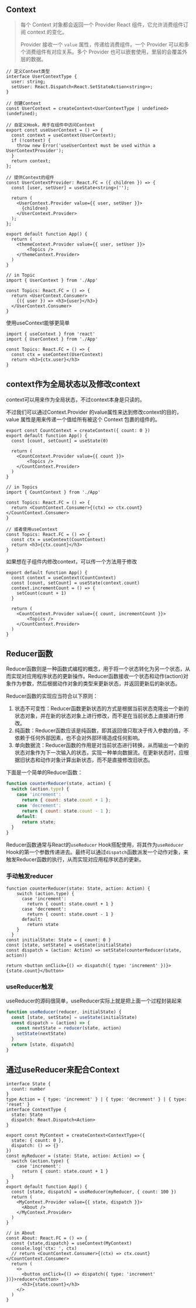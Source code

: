 ## Context

> 每个 Context 对象都会返回一个 Provider React 组件，它允许消费组件订阅 context 的变化。
>
> Provider 接收一个 `value` 属性，传递给消费组件。一个 Provider 可以和多个消费组件有对应关系。多个 Provider 也可以嵌套使用，里层的会覆盖外层的数据。

```tsx
// 定义Context类型
interface UserContextType {
  user: string;
  setUser: React.Dispatch<React.SetStateAction<string>>;
}

// 创建Context
const UserContext = createContext<UserContextType | undefined>(undefined);

// 自定义Hook，用于在组件中访问Context
export const useUserContext = () => {
  const context = useContext(UserContext);
  if (!context) {
    throw new Error('useUserContext must be used within a UserContextProvider');
  }
  return context;
};

// 提供Context的组件
const UserContextProvider: React.FC = ({ children }) => {
  const [user, setUser] = useState<string>('');

  return (
    <UserContext.Provider value={{ user, setUser }}>
      {children}
    </UserContext.Provider>
  );
};

export default function App() {
  return (
  	<themeContext.Provider value={{ user, setUser }}>
        <Topics />
    </themeContext.Provider>
  )
}

// in Topic
import { UserContext } from './App'

const Topics: React.FC = () => {
  return <UserContext.Consumer>
    {({ user }) => <h3>{user}</h3>}
  </UserContext.Consumer>
}
```

使用useContext能够更简单

```tsx
import { useContext } from 'react'
import { UserContext } from './App'

const Topics: React.FC = () => {
  const ctx = useContext(UserContext)
  return <h3>{ctx.user}</h3>
}
```

## context作为全局状态以及修改context

context可以用来作为全局状态，不过context本身是只读的。

不过我们可以通过Context.Provider 的value属性来达到修改context的目的， value 属性是用来传递一个值给所有被这个 Context 包裹的组件的。

```tsx
export const CountContext = createContext({ count: 0 })
export default function App() {
  const [count, setCount] = useState(0)
  
  return (
    <CountContext.Provider value={{ count }}>
    	<Topics />
    </CountContext.Provider>
  )
}

// in Topics
import { CountContext } from './App'

const Topics: React.FC = () => {
  return <CountContext.Consumer>{(ctx) => ctx.count}</CountContext.Consumer>
}

// 或者使用useContext
const Topics: React.FC = () => {
  const ctx = useContext(CountContext)
  return <h3>{ctx.count}</h3>
}
```

如果想在子组件内修改context，可以传一个方法用于修改

```tsx
export default function App() {
  const context = useContext(CountContext)
  const [count, setCount] = useState(context.count)
  context.incrementCount = () => {
    setCount(count + 1)
  }
  
  return (
    <CountContext.Provider value={{ count, incrementCount }}>
    	<Topics />
    </CountContext.Provider>
  )
}
```

## Reducer函数

Reducer函数则是一种函数式编程的概念，用于将一个状态转化为另一个状态，从而实现对应用程序状态的更新操作。Reducer函数接收一个状态和动作(action)对象作为参数，然后根据动作对象的类型来更新状态，并返回更新后的新状态。

Reducer函数的实现应当符合以下原则：

1. 状态不可变性：Reducer函数更新状态的方式是根据当前状态克隆出一个新的状态对象，并在新的状态对象上进行修改，而不是在当前状态上直接进行修改。
2. 纯函数：Reducer函数应该是纯函数，即其返回值只取决于传入参数的值，不依赖于任何外部因素，也不会对外部环境造成任何影响。
3. 单向数据流：Reducer函数的作用是对当前状态进行转换，从而输出一个新的状态对象作为下一次输入的状态，实现一种单向数据流。在更新状态时，应根据旧状态和动作对象计算出新状态，而不是直接修改旧状态。

下面是一个简单的Reducer函数：

```js
function counterReducer(state, action) {
  switch (action.type) {
    case 'increment':
      return { count: state.count + 1 };
    case 'decrement':
      return { count: state.count - 1 };
    default:
      return state;
  }
}
```

Reducer函数通常与React的`useReducer` Hook搭配使用，将其作为`useReducer` Hook的第一个参数传递进去。最终可以通过`dispatch`函数派发一个动作对象，来触发Reducer函数的执行，从而实现对应用程序状态的更新。

### 手动触发reducer

```tsx
function counterReducer(state: State, action: Action) {
    switch (action.type) {
      case 'increment':
        return { count: state.count + 1 }
      case 'decrement':
        return { count: state.count - 1 }
      default:
        return state
    }
  }
const initialState: State = { count: 0 }
const [state, setState] = useState(initialState)
const dispatch = (action: Action) => setState(counterReducer(state, action))

return <button onClick={() => dispatch({ type: 'increment' })}>{state.count}</button>
```



### useReducer触发

useReducer的源码很简单，useReducer实际上就是把上面一个过程封装起来

```ts
function useReducer(reducer, initialState) {
  const [state, setState] = useState(initialState)
  const dispatch = (action) => {
    const nextState = reducer(state, action)
    setState(nextState)
  }
  return [state, dispatch]
}
```





## 通过useReducer来配合Context

```tsx
interface State {
  count: number
}
type Action = { type: 'increment' } | { type: 'decrement' } | { type: 'reset' }
interface ContextType {
  state: State
  dispatch: React.Dispatch<Action>
}

export const MyContext = createContext<ContextType>({
  state: { count: 0 },
  dispatch: () => {}
})
const myReducer = (state: State, action: Action) => {
  switch (action.type) {
    case 'increment':
      return { count: state.count + 1 }
  }
}
export default function App() {
  const [state, dispatch] = useReducer(myReducer, { count: 100 })
  return (
  	<MyContext.Provider value={{ state, dispatch }}>
      <About />
    </MyContext.Provider>
  )
}

// in About
const About: React.FC = () => {
  const {state,dispatch} = useContext(MyContext)
  console.log('ctx: ', ctx)
  // return <CountContext.Consumer>{(ctx) => ctx.count}</CountContext.Consumer>
  return (
    <>
      <button onClick={() => dispatch({ type: 'increment' })}>reducer</button>
      <h3>{state.count}</h3>
    </>
  )
}
```

